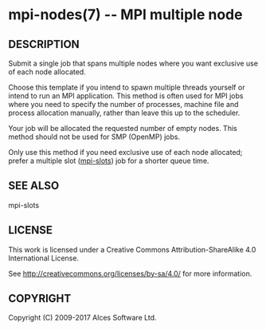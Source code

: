 # mpi-nodes(7) -- MPI multiple node

## DESCRIPTION

Submit a single job that spans multiple nodes where you want exclusive
use of each node allocated.

Choose this template if you intend to spawn multiple threads yourself
or intend to run an MPI application.  This method is often used for MPI
jobs where you need to specify the number of processes, machine file
and process allocation manually, rather than leave this up to the
scheduler.

Your job will be allocated the requested number of empty nodes. This
method should not be used for SMP (OpenMP) jobs.

Only use this method if you need exclusive use of each node allocated;
prefer a multiple slot ([mpi-slots](mpi-slots)) job for a shorter
queue time.

## SEE ALSO

mpi-slots

## LICENSE

This work is licensed under a Creative Commons Attribution-ShareAlike
4.0 International License.

See <http://creativecommons.org/licenses/by-sa/4.0/> for more
information.

## COPYRIGHT

Copyright (C) 2009-2017 Alces Software Ltd.
